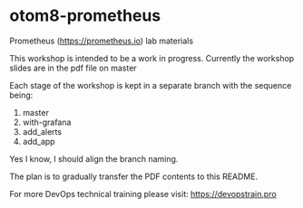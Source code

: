 # otom8-prometheus
Prometheus (https://prometheus.io) lab materials

This workshop is intended to be a work in progress.
Currently the workshop slides are in the pdf file on master

Each stage of the workshop is kept in a separate branch with the sequence being:
1. master
2. with-grafana
3. add_alerts
4. add_app

Yes I know, I should align the branch naming.

The plan is to gradually transfer the PDF contents to this README.


For more DevOps technical training please visit: https://devopstrain.pro

